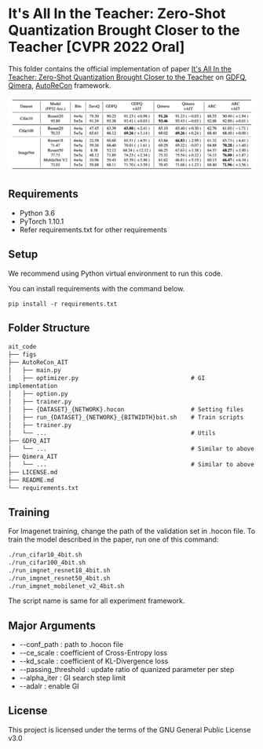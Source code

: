 # It's All In the Teacher: Zero-Shot Quantization Brought Closer to the Teacher [CVPR 2022 Oral]

This folder contains the official implementation of paper [It's All In the Teacher: Zero-Shot Quantization Brought Closer to the Teacher](https://arxiv.org/abs/2203.17008) on [GDFQ](https://arxiv.org/abs/2003.03603), [Qimera](https://arxiv.org/abs/2111.02625), [AutoReCon](https://arxiv.org/pdf/2105.12151.pdf) framework.

![AIT Performance comparison](figs/performance.png)

## Requirements

* Python 3.6
* PyTorch 1.10.1
* Refer requirements.txt for other requirements

## Setup

We recommend using Python virtual environment to run this code.

You can install requirements with the command below.

```setup
pip install -r requirements.txt
```

## Folder Structure

```
ait_code
├── figs
├── AutoReCon_AIT
│   ├── main.py
│   ├── optimizer.py                                # GI implementation
│   ├── option.py 
│   ├── trainer.py
│   ├── {DATASET}_{NETWORK}.hocon                   # Setting files
│   ├── run_{DATASET}_{NETWORK}_{BITWIDTH}bit.sh    # Train scripts
│   ├── trainer.py
│   └── ...                                         # Utils
├── GDFQ_AIT
│   └── ...                                         # Similar to above
├── Qimera_AIT
│   └── ...                                         # Similar to above
├── LICENSE.md
├── README.md
└── requirements.txt
```

## Training

For Imagenet training, change the path of the validation set in .hocon file.
To train the model described in the paper, run one of this command:

```train
./run_cifar10_4bit.sh
./run_cifar100_4bit.sh
./run_imgnet_resnet18_4bit.sh
./run_imgnet_resnet50_4bit.sh
./run_imgnet_mobilenet_v2_4bit.sh
```

The script name is same for all experiment framework.

## Major Arguments

* --conf_path : path to .hocon file
* --ce_scale  : coefficient of Cross-Entropy loss
* --kd_scale  : coefficient of KL-Divergence loss
* --passing_threshold : update ratio of quanized parameter per step
* --alpha_iter : GI search step limit
* --adalr : enable GI

## License

This project is licensed under the terms of the GNU General Public License v3.0
